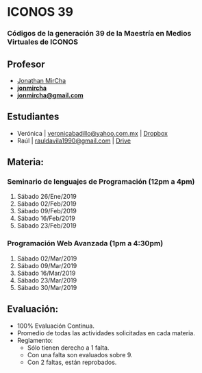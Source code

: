 # ICONOS 39

### Códigos de la generación 39 de la Maestría en Medios Virtuales de ICONOS

## Profesor

* [Jonathan MirCha](http://jonmircha.com)
* **[jonmircha](https://youtube.com/jonmircha)**
* **[jonmircha@gmail.com](mailto:jonmircha@gmail.com)**

## Estudiantes

* Verónica | veronicabadillo@yahoo.com.mx | [Dropbox](https://www.dropbox.com/scl/fo/ydytw5pptf74mzxm74acz/AABib7kEy3aM8hFmCp_J1mXia?dl=0&oref=e&r=AA3gj3pX_XLDg8uu70fxK9Kdcfch94Hal5p2dEoqos1aLCfMahDMsZUaHNweBnABnjCpP0wIbuKA_kDo72dIJKOlFZgiB7ocjEMBN_s6uF5oPt771gDimyyVpY1_F-saXGmvnHb_bIj1JALX9K0hGp0shlm7QM-iArWcMm9VvAruoHEFvnMoWy6ZG4CxcuUNy9w)
* Raúl | rauldavila1990@gmail.com | [Drive](https://drive.google.com/drive/folders/16xo4pVkZfGKe-9gGwhZ_oYXJSfuKqKT_)

## Materia:

### Seminario de lenguajes de Programación (12pm a 4pm)

1. Sábado 26/Ene/2019
1. Sábado 02/Feb/2019
1. Sábado 09/Feb/2019
1. Sábado 16/Feb/2019
1. Sábado 23/Feb/2019

### Programación Web Avanzada (1pm a 4:30pm)

1. Sábado 02/Mar/2019
1. Sábado 09/Mar/2019
1. Sábado 16/Mar/2019
1. Sábado 23/Mar/2019
1. Sábado 30/Mar/2019

## Evaluación:

* 100% Evaluación Continua.
* Promedio de todas las actividades solicitadas en cada materia.
* Reglamento:
  * Sólo tienen derecho a 1 falta.
  * Con una falta son evaluados sobre 9.
  * Con 2 faltas, están reprobados.
